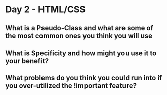 # Day 2 - HTML/CSS

## What is a Pseudo-Class and what are some of the most common ones you think you will use

## What is Specificity and how might you use it to your benefit?

## What problems do you think you could run into if you over-utilized the !important feature?
